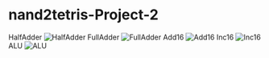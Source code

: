 # nand2tetris-Project-2
HalfAdder
![HalfAdder](https://github.com/Harshitchandel20/nand2tetris-Project-2/assets/138671642/c91af12f-44de-4f7b-b6c0-3b0dbe40705c)
FullAdder
![FullAdder](https://github.com/Harshitchandel20/nand2tetris-Project-2/assets/138671642/a97bcac9-3e4d-4735-94ac-688518b37649)
Add16
![Add16](https://github.com/Harshitchandel20/nand2tetris-Project-2/assets/138671642/450122f8-3a48-4601-b19c-e72bafada46f)
Inc16
![Inc16](https://github.com/Harshitchandel20/nand2tetris-Project-2/assets/138671642/db0ddbc2-296a-42e6-a154-8e1df91debb6)
ALU
![ALU](https://github.com/Harshitchandel20/nand2tetris-Project-2/assets/138671642/7026aa7a-3795-44db-9f52-cd81f94c463d)

